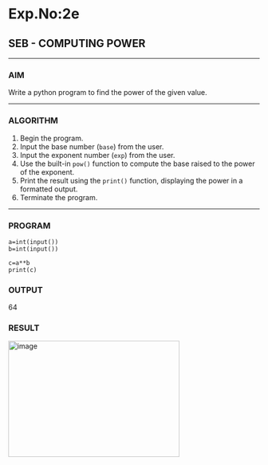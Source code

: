 # Exp.No:2e  
## SEB - COMPUTING POWER

---

### AIM  
Write a python program to find the power of the given value.

---

### ALGORITHM

1. Begin the program.  
2. Input the base number (`base`) from the user.  
3. Input the exponent number (`exp`) from the user.  
4. Use the built-in `pow()` function to compute the base raised to the power of the exponent.  
5. Print the result using the `print()` function, displaying the power in a formatted output.  
6. Terminate the program.

---

### PROGRAM

```
a=int(input())
b=int(input())

c=a**b
print(c)
```
### OUTPUT

64

### RESULT

<img width="343" height="233" alt="image" src="https://github.com/user-attachments/assets/a373dd38-cfdf-4691-b02c-f1a7fda087b6" />
